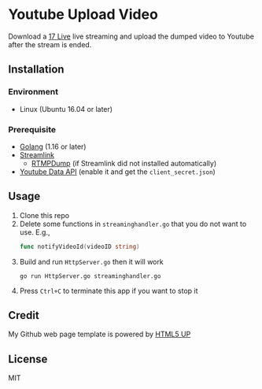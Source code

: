 # Youtube Upload Video

Download a [17 Live](https://17.live/) live streaming and upload the dumped video to Youtube after the stream is ended.

## Installation

### Environment

- Linux (Ubuntu 16.04 or later)

### Prerequisite

- [Golang](https://golang.org/dl/) (1.16 or later)
- [Streamlink](https://github.com/streamlink/streamlink/releases/latest)
  - [RTMPDump](http://rtmpdump.mplayerhq.hu/) (if Streamlink did not installed automatically)
- [Youtube Data API](https://developers.google.com/youtube/v3/getting-started#before-you-start) (enable it and get the `client_secret.json`)

## Usage

1. Clone this repo
2. Delete some functions in `streaminghandler.go` that you do not want to use.
   E.g.,
   ```go
   func notifyVideoId(videoID string)
   ```
3. Build and run `HttpServer.go` then it will work
   ```shell
   go run HttpServer.go streaminghandler.go
   ```
4. Press `Ctrl+C` to terminate this app if you want to stop it

## Credit

My Github web page template is powered by [HTML5 UP](https://html5up.net/)

## License

MIT